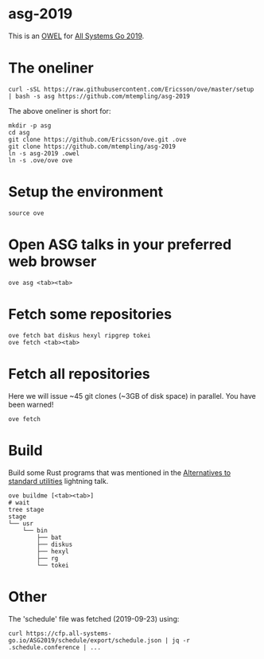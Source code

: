 # asg-2019
This is an [OWEL](https://github.com/Ericsson/ove) for [All Systems Go 2019](https://cfp.all-systems-go.io).

# The oneliner

    curl -sSL https://raw.githubusercontent.com/Ericsson/ove/master/setup | bash -s asg https://github.com/mtempling/asg-2019

The above oneliner is short for:

    mkdir -p asg
    cd asg
    git clone https://github.com/Ericsson/ove.git .ove
    git clone https://github.com/mtempling/asg-2019
    ln -s asg-2019 .owel
    ln -s .ove/ove ove

# Setup the environment

    source ove

# Open ASG talks in your preferred web browser

    ove asg <tab><tab>

# Fetch some repositories

    ove fetch bat diskus hexyl ripgrep tokei
    ove fetch <tab><tab>

# Fetch all repositories
Here we will issue ~45 git clones (~3GB of disk space) in parallel. You have been warned!

    ove fetch

# Build
Build some Rust programs that was mentioned in the [Alternatives to standard utilities](https://cfp.all-systems-go.io/ASG2019/talk/JFC7VC/) lightning talk.

    ove buildme [<tab><tab>]
    # wait
    tree stage
    stage
    └── usr
        └── bin
            ├── bat
            ├── diskus
            ├── hexyl
            ├── rg
            └── tokei

# Other
The 'schedule' file was fetched (2019-09-23) using:

    curl https://cfp.all-systems-go.io/ASG2019/schedule/export/schedule.json | jq -r .schedule.conference | ...
